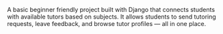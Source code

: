 A basic beginner friendly project built with Django that connects students with available tutors based on subjects. It allows students to send tutoring requests, leave feedback, and browse tutor profiles — all in one place. 
